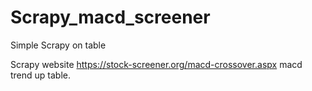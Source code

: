 # Scrapy_macd_screener

Simple Scrapy on table

Scrapy website https://stock-screener.org/macd-crossover.aspx
macd trend up table. 
